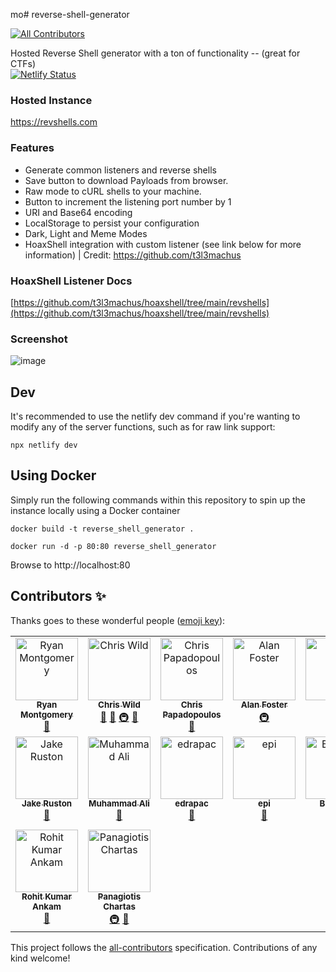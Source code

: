 mo# reverse-shell-generator
<!-- ALL-CONTRIBUTORS-BADGE:START - Do not remove or modify this section -->
[![All Contributors](https://img.shields.io/badge/all_contributors-16-orange.svg?style=flat-square)](#contributors-)
<!-- ALL-CONTRIBUTORS-BADGE:END -->
Hosted Reverse Shell generator with a ton of functionality -- (great for CTFs)
<br> [![Netlify Status](https://api.netlify.com/api/v1/badges/46dbabe0-23b7-42e6-b04b-e1769dc455ce/deploy-status)](https://app.netlify.com/sites/brave-swartz-5dcdab/deploys)

### Hosted Instance
https://revshells.com

### Features

- Generate common listeners and reverse shells
- Save button to download Payloads from browser.
- Raw mode to cURL shells to your machine.
- Button to increment the listening port number by 1
- URI and Base64 encoding
- LocalStorage to persist your configuration
- Dark, Light and Meme Modes
- HoaxShell integration with custom listener (see link below for more information) | Credit: https://github.com/t3l3machus

### HoaxShell Listener Docs

[https://github.com/t3l3machus/hoaxshell/tree/main/revshells](https://github.com/t3l3machus/hoaxshell/tree/main/revshells)

### Screenshot

![image](https://user-images.githubusercontent.com/70012972/169376352-e6d6b90e-2e2e-46b0-b6f9-0e3f13713e39.png)

## Dev

It's recommended to use the netlify dev command if you're wanting to modify any of the server functions, such as for raw link support:

```
npx netlify dev
```

## Using Docker
Simply run the following commands within this repository to spin up the instance locally using a Docker container

```
docker build -t reverse_shell_generator .

docker run -d -p 80:80 reverse_shell_generator
```

Browse to http://localhost:80

## Contributors ✨

Thanks goes to these wonderful people ([emoji key](https://allcontributors.org/docs/en/emoji-key)):

<!-- ALL-CONTRIBUTORS-LIST:START - Do not remove or modify this section -->
<!-- prettier-ignore-start -->
<!-- markdownlint-disable -->
<table>
  <tbody>
    <tr>
      <td align="center" valign="top" width="14.28%"><a href="http://ryanmontgomery.me"><img src="https://avatars.githubusercontent.com/u/44453666?v=4?s=100" width="100px;" alt="Ryan Montgomery"/><br /><sub><b>Ryan Montgomery</b></sub></a><br /><a href="https://github.com/0dayCTF/reverse-shell-generator/pulls?q=is%3Apr+reviewed-by%3A0dayCTF" title="Reviewed Pull Requests">👀</a></td>
      <td align="center" valign="top" width="14.28%"><a href="https://briskets.io"><img src="https://avatars.githubusercontent.com/u/58673953?v=4?s=100" width="100px;" alt="Chris Wild"/><br /><sub><b>Chris Wild</b></sub></a><br /><a href="#projectManagement-briskets" title="Project Management">📆</a> <a href="#tool-briskets" title="Tools">🔧</a> <a href="#infra-briskets" title="Infrastructure (Hosting, Build-Tools, etc)">🚇</a> <a href="#design-briskets" title="Design">🎨</a></td>
      <td align="center" valign="top" width="14.28%"><a href="https://papadope.net/"><img src="https://avatars.githubusercontent.com/u/28659477?v=4?s=100" width="100px;" alt="Chris Papadopoulos"/><br /><sub><b>Chris Papadopoulos</b></sub></a><br /><a href="#design-Papadope" title="Design">🎨</a></td>
      <td align="center" valign="top" width="14.28%"><a href="https://www.alanfoster.me/"><img src="https://avatars.githubusercontent.com/u/1271782?v=4?s=100" width="100px;" alt="Alan Foster"/><br /><sub><b>Alan Foster</b></sub></a><br /><a href="#infra-AlanFoster" title="Infrastructure (Hosting, Build-Tools, etc)">🚇</a></td>
      <td align="center" valign="top" width="14.28%"><a href="https://muir.land"><img src="https://avatars.githubusercontent.com/u/58998623?v=4?s=100" width="100px;" alt="AG"/><br /><sub><b>AG</b></sub></a><br /><a href="#maintenance-MuirlandOracle" title="Maintenance">🚧</a></td>
      <td align="center" valign="top" width="14.28%"><a href="https://github.com/0x03f3"><img src="https://avatars.githubusercontent.com/u/24409121?v=4?s=100" width="100px;" alt="Joseph Rose"/><br /><sub><b>Joseph Rose</b></sub></a><br /><a href="#ideas-0x03f3" title="Ideas, Planning, & Feedback">🤔</a></td>
      <td align="center" valign="top" width="14.28%"><a href="https://github.com/JabbaSec"><img src="https://avatars.githubusercontent.com/u/68778279?v=4?s=100" width="100px;" alt="Jabba"/><br /><sub><b>Jabba</b></sub></a><br /><a href="#data-JabbaSec" title="Data">🔣</a></td>
    </tr>
    <tr>
      <td align="center" valign="top" width="14.28%"><a href="http://www.jake-ruston.com"><img src="https://avatars.githubusercontent.com/u/22551835?v=4?s=100" width="100px;" alt="Jake Ruston"/><br /><sub><b>Jake Ruston</b></sub></a><br /><a href="#data-Jake-Ruston" title="Data">🔣</a></td>
      <td align="center" valign="top" width="14.28%"><a href="https://h0j3n.github.io/"><img src="https://avatars.githubusercontent.com/u/51261763?v=4?s=100" width="100px;" alt="Muhammad Ali"/><br /><sub><b>Muhammad Ali</b></sub></a><br /><a href="#tool-H0j3n" title="Tools">🔧</a></td>
      <td align="center" valign="top" width="14.28%"><a href="http://sprucelab.site"><img src="https://avatars.githubusercontent.com/u/33971688?v=4?s=100" width="100px;" alt="edrapac"/><br /><sub><b>edrapac</b></sub></a><br /><a href="#tool-edrapac" title="Tools">🔧</a></td>
      <td align="center" valign="top" width="14.28%"><a href="https://epi052.gitlab.io/notes-to-self/"><img src="https://avatars.githubusercontent.com/u/43392618?v=4?s=100" width="100px;" alt="epi"/><br /><sub><b>epi</b></sub></a><br /><a href="#tool-epi052" title="Tools">🔧</a></td>
      <td align="center" valign="top" width="14.28%"><a href="https://skerritt.blog"><img src="https://avatars.githubusercontent.com/u/10378052?v=4?s=100" width="100px;" alt="Brandon"/><br /><sub><b>Brandon</b></sub></a><br /><a href="https://github.com/0dayCTF/reverse-shell-generator/commits?author=bee-san" title="Code">💻</a></td>
      <td align="center" valign="top" width="14.28%"><a href="https://robiot.github.io/"><img src="https://avatars.githubusercontent.com/u/68228472?v=4?s=100" width="100px;" alt="Robiot"/><br /><sub><b>Robiot</b></sub></a><br /><a href="#content-robiot" title="Content">🖋</a> <a href="#maintenance-robiot" title="Maintenance">🚧</a></td>
      <td align="center" valign="top" width="14.28%"><a href="https://github.com/Hydragyrum"><img src="https://avatars.githubusercontent.com/u/4928181?v=4?s=100" width="100px;" alt="Adam Bertrand"/><br /><sub><b>Adam Bertrand</b></sub></a><br /><a href="#content-Hydragyrum" title="Content">🖋</a></td>
    </tr>
    <tr>
      <td align="center" valign="top" width="14.28%"><a href="http://rohitkumarankam.com"><img src="https://avatars.githubusercontent.com/u/70012972?v=4?s=100" width="100px;" alt="Rohit Kumar Ankam"/><br /><sub><b>Rohit Kumar Ankam</b></sub></a><br /><a href="#tool-rohitkumarankam" title="Tools">🔧</a></td>
      <td align="center" valign="top" width="14.28%"><a href="https://github.com/t3l3machus"><img src="https://avatars.githubusercontent.com/u/75489922?v=4?s=100" width="100px;" alt="Panagiotis Chartas"/><br /><sub><b>Panagiotis Chartas</b></sub></a><br /><a href="#infra-t3l3machus" title="Infrastructure (Hosting, Build-Tools, etc)">🚇</a> <a href="#tool-t3l3machus" title="Tools">🔧</a></td>
    </tr>
  </tbody>
</table>

<!-- markdownlint-restore -->
<!-- prettier-ignore-end -->

<!-- ALL-CONTRIBUTORS-LIST:END -->

This project follows the [all-contributors](https://github.com/all-contributors/all-contributors) specification. Contributions of any kind welcome!
